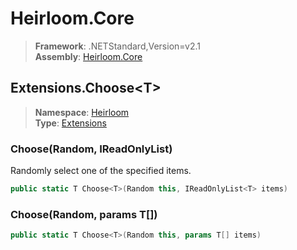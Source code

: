 # Heirloom.Core

> **Framework**: .NETStandard,Version=v2.1  
> **Assembly**: [Heirloom.Core][0]  

## Extensions.Choose\<T>

> **Namespace**: [Heirloom][0]  
> **Type**: [Extensions][1]  

### Choose<T>(Random, IReadOnlyList<T>)

Randomly select one of the specified items.

```cs
public static T Choose<T>(Random this, IReadOnlyList<T> items)
```

### Choose<T>(Random, params T[])

```cs
public static T Choose<T>(Random this, params T[] items)
```

[0]: ../../../Heirloom.Core.md
[1]: ../Extensions.md
